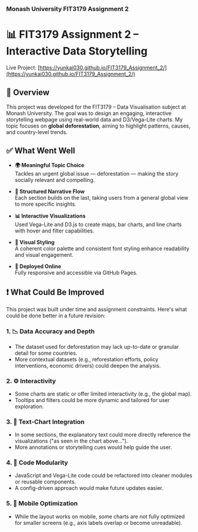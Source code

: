 ### Monash University FIT3179 Assignment 2

# 📊 FIT3179 Assignment 2 – Interactive Data Storytelling

Live Project: [https://yunkai030.github.io/FIT3179_Assignment_2/](https://yunkai030.github.io/FIT3179_Assignment_2/)

## 🧠 Overview

This project was developed for the FIT3179 – Data Visualisation subject at Monash University. The goal was to design an engaging, interactive storytelling webpage using real-world data and D3/Vega-Lite charts. My topic focuses on **global deforestation**, aiming to highlight patterns, causes, and country-level trends.

## ✅ What Went Well

- **🌍 Meaningful Topic Choice**  
  Tackles an urgent global issue — deforestation — making the story socially relevant and compelling.

- **📐 Structured Narrative Flow**  
  Each section builds on the last, taking users from a general global view to more specific insights.

- **📊 Interactive Visualizations**  
  Used Vega-Lite and D3.js to create maps, bar charts, and line charts with hover and filter capabilities.

- **🎨 Visual Styling**  
  A coherent color palette and consistent font styling enhance readability and visual engagement.

- **📱 Deployed Online**  
  Fully responsive and accessible via GitHub Pages.

## ❗ What Could Be Improved

This project was built under time and assignment constraints. Here's what could be done better in a future revision:

### 1. 📉 **Data Accuracy and Depth**
- The dataset used for deforestation may lack up-to-date or granular detail for some countries.
- More contextual datasets (e.g., reforestation efforts, policy interventions, economic drivers) could deepen the analysis.

### 2. ⚙️ **Interactivity**
- Some charts are static or offer limited interactivity (e.g., the global map).
- Tooltips and filters could be more dynamic and tailored for user exploration.

### 3. 💬 **Text-Chart Integration**
- In some sections, the explanatory text could more directly reference the visualizations ("as seen in the chart above...").
- More annotations or storytelling cues would help guide the user.

### 4. 🧱 **Code Modularity**
- JavaScript and Vega-Lite code could be refactored into cleaner modules or reusable components.
- A config-driven approach would make future updates easier.

### 5. 📱 **Mobile Optimization**
- While the layout works on mobile, some charts are not fully optimized for smaller screens (e.g., axis labels overlap or become unreadable).

